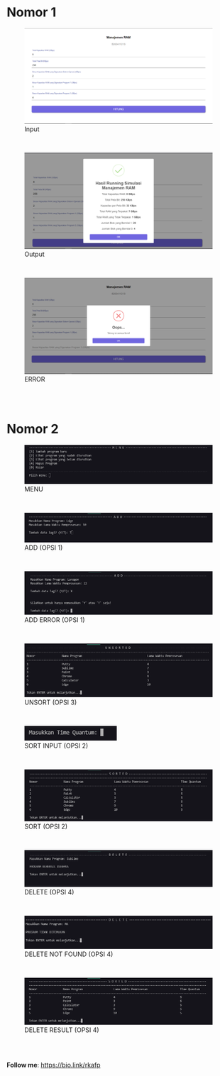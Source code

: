 # Nomor 1
<p align="center">
<figure>
  <img src="https://raw.githubusercontent.com/rkafp/sop-responsi/main/public/no1_1.png" alt="Gambar Hasil Running Simulasi Manajemen RAM"/>
  <figcaption>Input</figcaption>
  </figure>
</p>
<br>
<p align="center">
<figure>
  <img src="https://raw.githubusercontent.com/rkafp/sop-responsi/main/public/no1_2.png" alt="Gambar Hasil Running Simulasi Manajemen RAM"/>
  <figcaption>Output<caption>
  </figure>
</p>
<br>
<p align="center">
<figure>
  <img src="https://raw.githubusercontent.com/rkafp/sop-responsi/main/public/no1_3.png" alt="Gambar Hasil Running Simulasi Manajemen RAM"/>
  <figcaption>ERROR<caption>
  </figure>
</p>
<br>
<br>

# Nomor 2
<p align="center">
<figure>
  <img src="https://raw.githubusercontent.com/rkafp/sop-responsi/main/public/no2_1.png" alt="Gambar Hasil Running Simulasi Round Robin"/>
  <figcaption>MENU</figcaption>
  </figure>
</p>
<br>
<p align="center">
<figure>
  <img src="https://raw.githubusercontent.com/rkafp/sop-responsi/main/public/no2_2.png" alt="Gambar Hasil Running Simulasi Round Robin"/>
  <figcaption>ADD (OPSI 1)</figcaption>
  </figure>
</p>
<br>
<p align="center">
<figure>
  <img src="https://raw.githubusercontent.com/rkafp/sop-responsi/main/public/no2_2.5.png" alt="Gambar Hasil Running Simulasi Round Robin"/>
  <figcaption>ADD ERROR (OPSI 1)</figcaption>
  </figure>
</p>
<br>
<p align="center">
<figure>
  <img src="https://raw.githubusercontent.com/rkafp/sop-responsi/main/public/no2_3.png" alt="Gambar Hasil Running Simulasi Round Robin"/>
  <figcaption>UNSORT (OPSI 3)</figcaption>
  </figure>
</p>
<br>
<p align="center">
<figure>
  <img src="https://raw.githubusercontent.com/rkafp/sop-responsi/main/public/no2_4.png" alt="Gambar Hasil Running Simulasi Round Robin"/>
  <figcaption>SORT INPUT (OPSI 2)</figcaption>
  </figure>
</p>
<br>
<p align="center">
<figure>
  <img src="https://raw.githubusercontent.com/rkafp/sop-responsi/main/public/no2_5.png" alt="Gambar Hasil Running Simulasi Round Robin"/>
  <figcaption>SORT (OPSI 2)</figcaption>
  </figure>
</p>
<br>
<p align="center">
<figure>
  <img src="https://raw.githubusercontent.com/rkafp/sop-responsi/main/public/no2_6.png" alt="Gambar Hasil Running Simulasi Round Robin"/>
  <figcaption>DELETE (OPSI 4)</figcaption>
  </figure>
</p>
<br>
<p align="center">
<figure>
  <img src="https://raw.githubusercontent.com/rkafp/sop-responsi/main/public/no2_6.5.png" alt="Gambar Hasil Running Simulasi Round Robin"/>
  <figcaption>DELETE NOT FOUND (OPSI 4)</figcaption>
  </figure>
</p>
<br>
<p align="center">
<figure>
  <img src="https://raw.githubusercontent.com/rkafp/sop-responsi/main/public/no2_7.png" alt="Gambar Hasil Running Simulasi Round Robin"/>
  <figcaption>DELETE RESULT (OPSI 4)</figcaption>
  </figure>
</p>
<br>
<br>
<p><b>Follow me</b>: <a href="https://bio.link/rkafp">https://bio.link/rkafp</a>